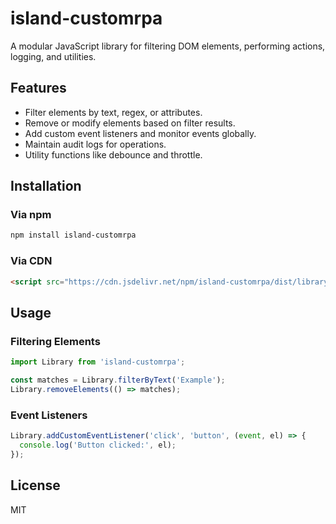 
# island-customrpa

A modular JavaScript library for filtering DOM elements, performing actions, logging, and utilities.

## Features
- Filter elements by text, regex, or attributes.
- Remove or modify elements based on filter results.
- Add custom event listeners and monitor events globally.
- Maintain audit logs for operations.
- Utility functions like debounce and throttle.

## Installation

### Via npm
```bash
npm install island-customrpa
```

### Via CDN
```html
<script src="https://cdn.jsdelivr.net/npm/island-customrpa/dist/library.min.js"></script>
```

## Usage

### Filtering Elements
```javascript
import Library from 'island-customrpa';

const matches = Library.filterByText('Example');
Library.removeElements(() => matches);
```

### Event Listeners
```javascript
Library.addCustomEventListener('click', 'button', (event, el) => {
  console.log('Button clicked:', el);
});
```

## License
MIT
